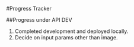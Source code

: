 #Progress Tracker

##Progress under API DEV

1. Completed development and deployed locally.
2. Decide on input params other than image.
